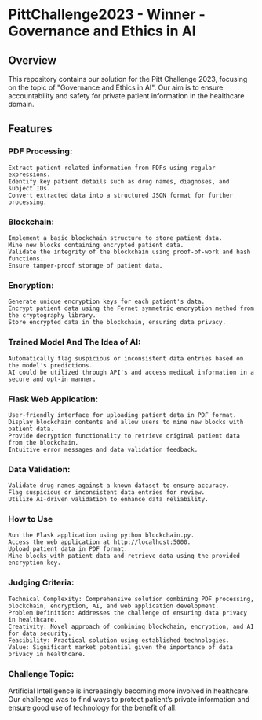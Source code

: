 # PittChallenge2023 - Winner - Governance and Ethics in AI 
## Overview

This repository contains our solution for the Pitt Challenge 2023, focusing on the topic of "Governance and Ethics in AI". Our aim is to ensure accountability and safety for private patient information in the healthcare domain.
## Features
### PDF Processing:

    Extract patient-related information from PDFs using regular expressions.
    Identify key patient details such as drug names, diagnoses, and subject IDs.
    Convert extracted data into a structured JSON format for further processing.

### Blockchain:

    Implement a basic blockchain structure to store patient data.
    Mine new blocks containing encrypted patient data.
    Validate the integrity of the blockchain using proof-of-work and hash functions.
    Ensure tamper-proof storage of patient data.

### Encryption:

    Generate unique encryption keys for each patient's data.
    Encrypt patient data using the Fernet symmetric encryption method from the cryptography library.
    Store encrypted data in the blockchain, ensuring data privacy.

### Trained Model And The Idea of AI:

    Automatically flag suspicious or inconsistent data entries based on the model's predictions.
    AI could be utilized through API's and access medical information in a secure and opt-in manner.

### Flask Web Application:

    User-friendly interface for uploading patient data in PDF format.
    Display blockchain contents and allow users to mine new blocks with patient data.
    Provide decryption functionality to retrieve original patient data from the blockchain.
    Intuitive error messages and data validation feedback.

### Data Validation:

    Validate drug names against a known dataset to ensure accuracy.
    Flag suspicious or inconsistent data entries for review.
    Utilize AI-driven validation to enhance data reliability.

### How to Use

    Run the Flask application using python blockchain.py.
    Access the web application at http://localhost:5000.
    Upload patient data in PDF format.
    Mine blocks with patient data and retrieve data using the provided encryption key.

### Judging Criteria:

    Technical Complexity: Comprehensive solution combining PDF processing, blockchain, encryption, AI, and web application development.
    Problem Definition: Addresses the challenge of ensuring data privacy in healthcare.
    Creativity: Novel approach of combining blockchain, encryption, and AI for data security.
    Feasibility: Practical solution using established technologies.
    Value: Significant market potential given the importance of data privacy in healthcare.

### Challenge Topic:

Artificial Intelligence is increasingly becoming more involved in healthcare. Our challenge was to find ways to protect patient’s private information and ensure good use of technology for the benefit of all.